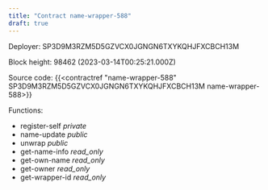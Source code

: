```yaml
---
title: "Contract name-wrapper-588"
draft: true
---
```

Deployer: SP3D9M3RZM5D5GZVCX0JGNGN6TXYKQHJFXCBCH13M


 



Block height: 98462 (2023-03-14T00:25:21.000Z)

Source code: {{<contractref "name-wrapper-588" SP3D9M3RZM5D5GZVCX0JGNGN6TXYKQHJFXCBCH13M name-wrapper-588>}}

Functions:

* register-self _private_
* name-update _public_
* unwrap _public_
* get-name-info _read_only_
* get-own-name _read_only_
* get-owner _read_only_
* get-wrapper-id _read_only_
